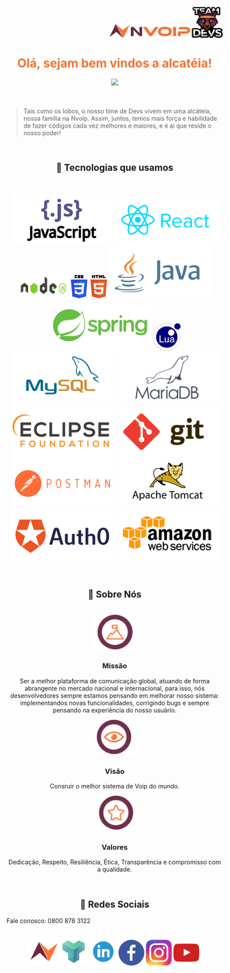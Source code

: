 <div align="right"><img src="/img/logos/logo-nvoip.png" width = 188px height = 32px/>  <img src="/img/logos/logo-devs.png" width = 72px height = 72px/></div>



<font color = "#f27435"><h1 align="center">Olá, sejam bem vindos a alcatéia! </h1></font>

<div align="center"><img src="https://i.gifer.com/origin/9a/9a7b5dd5f43671afb591e70370b1b5b1.gif"/></div>
<br>
<br>

> Tais como os lobos, o nosso time de Devs vivem em uma alcáteia, nossa família na Nvoip. Assim, juntos, temos mais força e habilidade de fazer códigos cada vez melhores e maiores, e é ai que reside o nosso poder! 

 <br>

   <h2 align="center" color="orange">🚀 Tecnologias que usamos</h2>
   
   <br>
   
   <div align="center">
   
   <img src="/img/tecnologias/js.svg"/>  <img src="/img/tecnologias/react.svg"/> <img src="/img/tecnologias/node.svg" width = 120px height = 60px/> 
   <img src="/img/tecnologias/css-html.svg" height = 54px /> <img src="/img/tecnologias/java.svg"/> 
   <img src="/img/tecnologias/spring.svg" /> <img src="/img/tecnologias/lua.svg" width = 65px height = 65px/> <img src="/img/tecnologias/mysql.svg" /> 
   <img src="/img/tecnologias/mariadb.svg"/> <img src="/img/tecnologias/eclipse.svg"/> <img src="/img/tecnologias/git.svg"/> 
   <img src="/img/tecnologias/postman.svg"/> <img src="/img/tecnologias/tomcat.svg"/> <img src="/img/tecnologias/auth0.svg"/> <img src="/img/tecnologias/amazon.svg"/> 
   </div>
   <br>
    
 
 
 <h2 align="center">🚀 Sobre Nós </h2>
  <br>
 
 
<div align="center">
<img src="/img/logos/missao.png" height = 84px/>
<h3 color="F27435">Missão</h3>
<p>Ser a melhor plataforma de comunicação global, atuando de forma abrangente no mercado nacional e internacional, para isso, nós desenvolvedores sempre estamos pensando em melhorar nosso sistema: implementandos novas funcionalidades, corrigindo bugs e sempre pensando na experiência do nosso usuário.</p>
</div>

<div align="center">
<img src="/img/logos/visao.png" height = 84px />
<h3>Visão</h3>
<p>Consruir o melhor sistema de Voip do mundo.</p>
</div>
   
<div align="center">
<img src="/img/logos/valores.png" height = 84px />
<h3>Valores</h3>
<p>Dedicação, Respeito, Resiliência, Ética, Transparência e compromisso com a qualidade.</p>
</div>

 <br>

<h2 align="center">🚀 Redes Sociais </h2>

  Fale conosco: 0800 878 3122
  <br> <br>
  

  
   <div id="div-logos" align="center" display: "inline-block">
   <a href="https://www.nvoip.com.br/" background-color = "white"><img src="/img/redes-sociais/logo-nvoip-simples.png" width = 65px heigth = 50px ></a>
   <a href="https://nvoip.docs.apiary.io/#"><img src="/img/redes-sociais/apiary.png" width = 65px heigth = 50px  ></a>
   <a href="https://www.linkedin.com/company/nvoip/mycompany/"><img src="/img/redes-sociais/linkedin-logo.png" width = 65px heigth = 50px  ></a>
   <a href="https://pt-br.facebook.com/nvoipcloud/"><img src="/img/redes-sociais/facebook-logo.png" width = 60px heigth = 50px   ></a>
   <a href="https://www.instagram.com/nvoip/?hl=pt-br"><img src="/img/redes-sociais/instagram-logo.png" width = 60px  heigth = 50px  ></a>
   <a href="https://www.youtube.com/channel/UC8uZS62vg1iXTXdzOGF7c8w"><img src="/img/redes-sociais/youtube-logo.png" width = 60px heigth = 50px ></a>
   </div>
